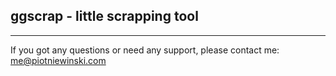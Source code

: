 ## ggscrap - little scrapping tool

------------

If you got any questions or need any support, please contact me:  me@piotniewinski.com